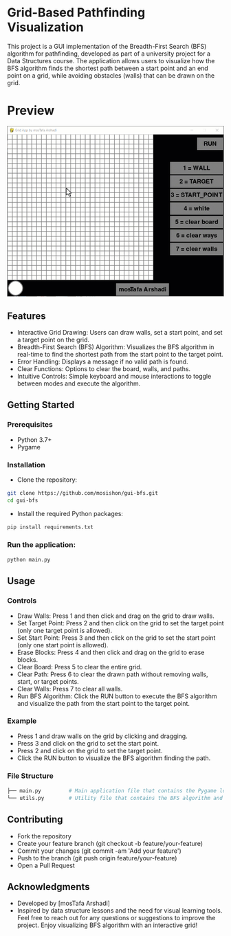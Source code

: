 # Grid-Based Pathfinding Visualization
This project is a GUI implementation of the Breadth-First Search (BFS) algorithm for pathfinding, developed as part of a university project for a Data Structures course. The application allows users to visualize how the BFS algorithm finds the shortest path between a start point and an end point on a grid, while avoiding obstacles (walls) that can be drawn on the grid.

# Preview
![Preview](preview.gif)


## Features
- Interactive Grid Drawing: Users can draw walls, set a start point, and set a target point on the grid.
- Breadth-First Search (BFS) Algorithm: Visualizes the BFS algorithm in real-time to find the shortest path from the start point to the target point.
- Error Handling: Displays a message if no valid path is found.
- Clear Functions: Options to clear the board, walls, and paths.
- Intuitive Controls: Simple keyboard and mouse interactions to toggle between modes and execute the algorithm.
## Getting Started
### Prerequisites
- Python 3.7+
- Pygame
### Installation
- Clone the repository:

```bash
git clone https://github.com/mosishon/gui-bfs.git
cd gui-bfs
```
- Install the required Python packages:
```bash
pip install requirements.txt
```
### Run the application:

```bash
python main.py
```

## Usage
### Controls
- Draw Walls: Press 1 and then click and drag on the grid to draw walls.
- Set Target Point: Press 2 and then click on the grid to set the target point (only one target point is allowed).
- Set Start Point: Press 3 and then click on the grid to set the start point (only one start point is allowed).
- Erase Blocks: Press 4 and then click and drag on the grid to erase blocks.
- Clear Board: Press 5 to clear the entire grid.
- Clear Path: Press 6 to clear the drawn path without removing walls, start, or target points.
- Clear Walls: Press 7 to clear all walls.
- Run BFS Algorithm: Click the RUN button to execute the BFS algorithm and visualize the path from the start point to the target point.
### Example
- Press 1 and draw walls on the grid by clicking and dragging.
- Press 3 and click on the grid to set the start point.
- Press 2 and click on the grid to set the target point.
- Click the RUN button to visualize the BFS algorithm finding the path.

### File Structure
```bash
├── main.py         # Main application file that contains the Pygame loop and GUI logic
└── utils.py        # Utility file that contains the BFS algorithm and supporting classes
```
## Contributing
- Fork the repository
- Create your feature branch (git checkout -b feature/your-feature)
- Commit your changes (git commit -am 'Add your feature')
- Push to the branch (git push origin feature/your-feature)
- Open a Pull Request

## Acknowledgments
* Developed by [mosTafa Arshadi]
* Inspired by data structure lessons and the need for visual learning tools.
Feel free to reach out for any questions or suggestions to improve the project. Enjoy visualizing BFS algorithm with an interactive grid!
